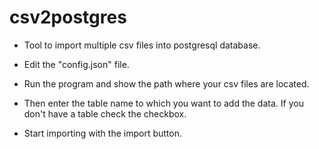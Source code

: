# csv2postgres

* Tool to import multiple csv files into postgresql database.

* Edit the "config.json" file.

* Run the program and show the path where your csv files are located. 

* Then enter the table name to which you want to add the data. If you don't have a table check the checkbox.

* Start importing with the import button.
